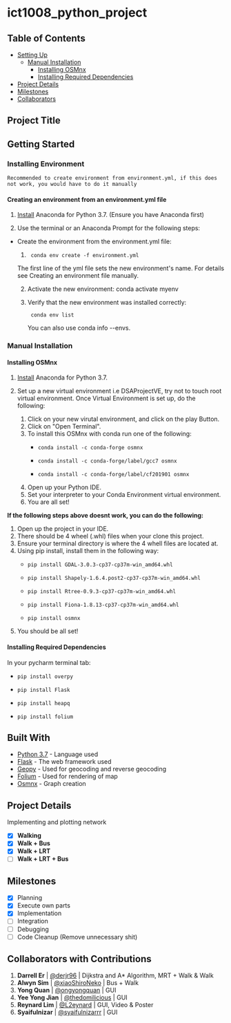 # ict1008_python_project <!-- omit in toc -->

## Table of Contents <!-- omit in toc -->
- [Setting Up](#setting-up)
  - [Manual Installation](#manual-installation)
    - [Installing OSMnx](#installing-osmnx)
    - [Installing Required Dependencies](#installing-required-dependencies)
- [Project Details](#project-details)
- [Milestones](#milestones)
- [Collaborators](#collaborators)

## Project Title


## Getting Started

### Installing Environment

    Recommended to create environment from environment.yml, if this does not work, you would have to do it manually

#### Creating an environment from an environment.yml file

1. [Install](https://www.anaconda.com/distribution/) Anaconda for Python 3.7. (Ensure you have Anaconda first)

2. Use the terminal or an Anaconda Prompt for the following steps:

* Create the environment from the environment.yml file:

  1.      conda env create -f environment.yml

  The first line of the yml file sets the new environment's name. For details see Creating an environment file manually.

  2. Activate the new environment: conda activate myenv

  3. Verify that the new environment was installed correctly:

          conda env list
      
      You can also use conda info --envs.

### Manual Installation

#### Installing OSMnx

1. [Install](https://www.anaconda.com/distribution/) Anaconda for Python 3.7.
2. Set up a new virtual environment i.e DSAProjectVE, try not to touch root virtual environment. Once Virtual Environment is set up, do the following:

    1. Click on your new virutal environment, and click on the play Button.
    2. Click on "Open Terminal".
    3. To install this OSMnx with conda run one of the following:
        -     conda install -c conda-forge osmnx
        -     conda install -c conda-forge/label/gcc7 osmnx
        -     conda install -c conda-forge/label/cf201901 osmnx
    4. Open up your Python IDE.
    5. Set your interpreter to your Conda Environment virtual environment.
    6. You are all set!

**If the following steps above doesnt work, you can do the following:**

1. Open up the project in your IDE.
2. There should be 4 wheel (.whl) files when your clone this project.
3. Ensure your terminal directory is where the 4 whell files are located at.
4. Using pip install, install them in the following way:
    -     pip install GDAL-3.0.3-cp37-cp37m-win_amd64.whl
    -     pip install Shapely-1.6.4.post2-cp37-cp37m-win_amd64.whl
    -     pip install Rtree-0.9.3-cp37-cp37m-win_amd64.whl
    -     pip install Fiona-1.8.13-cp37-cp37m-win_amd64.whl
    -     pip install osmnx
5. You should be all set!

#### Installing Required Dependencies

In your pycharm terminal tab:
*     pip install overpy
*     pip install Flask
*     pip install heapq
*     pip install folium

## Built With

* [Python 3.7](https://docs.python.org/3.7/) - Language used
* [Flask](https://flask.palletsprojects.com/en/1.1.x/) - The web framework used
* [Geopy](https://geopy.readthedocs.io/en/stable/) - Used for geocoding and reverse geocoding
* [Folium](https://python-visualization.github.io/folium/) - Used for rendering of map
* [Osmnx](https://osmnx.readthedocs.io/en/stable/) - Graph creation

## Project Details

Implementing and plotting network
* [X] **Walking**
* [X] **Walk + Bus**
* [X] **Walk + LRT**
* [ ] **Walk + LRT + Bus**

## Milestones

* [X] Planning
* [X] Execute own parts
* [X] Implementation
* [ ] Integration
* [ ] Debugging
* [ ] Code Cleanup (Remove unnecessary shit)

## Collaborators with Contributions

1. **Darrell Er** | [@derjr96](https://github.com/derjr96) | Dijkstra and A* Algorithm, MRT + Walk & Walk
2. **Alwyn Sim** | [@xiaoShiroNeko](https://github.com/xiaoShiroNeko) | Bus + Walk
3. **Yong Quan** | [@ongyongquan](https://github.com/ongyongquan) | GUI
4. **Yee Yong Jian** | [@thedomilicious](https://github.com/thedomilicious) | GUI
5. **Reynard Lim** | [@L2eynard](https://github.com/L2eynard) | GUI, Video & Poster
6. **Syaifulnizar** | [@syaifulnizarrr](https://github.com/syaifulnizarrr) | GUI
